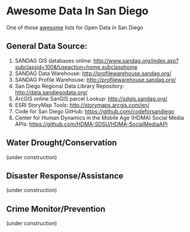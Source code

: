 # Awesome Data In San Diego
One of those [awesome](https://github.com/bayandin/awesome-awesomeness) lists for Open Data in San Diego

## General Data Source:
1.	SANDAG GIS databases online:  http://www.sandag.org/index.asp?subclassid=100&fuseaction=home.subclasshome 
2.	SANDAG Data Warehouse:  http://profilewarehouse.sandag.org/
3.	SANDAG Profile Warehouse:  http://profilewarehouse.sandag.org/
4.	San Diego Regional Data Library Repository: http://data.sandiegodata.org/
5.	ArcGIS online SanGIS parcel Lookup: http://sdgis.sandag.org/ 
6.	ESRI StoryMap Tools: http://storymaps.arcgis.com/en/ 
7.	Code for San Diego GitHub:  https://github.com/codeforsandiego 
8.	Center for Human Dynamics in the Mobile Age (HDMA) Social Media APIs: https://github.com/HDMA-SDSU/HDMA-SocialMediaAPI 

## Water Drought/Conservation
(under construction)

## Disaster Response/Assistance
(under construction)

## Crime Monitor/Prevention
(under construction)
